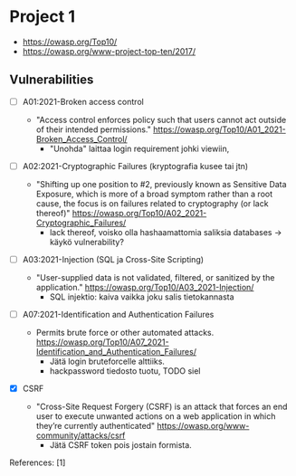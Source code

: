 # Project 1

- https://owasp.org/Top10/
- https://owasp.org/www-project-top-ten/2017/

## Vulnerabilities

- [ ] A01:2021-Broken access control
  - "Access control enforces policy such that users cannot act outside of their intended permissions." https://owasp.org/Top10/A01_2021-Broken_Access_Control/
    - "Unohda" laittaa login requirement johki viewiin,

- [ ] A02:2021-Cryptographic Failures (kryptografia kusee tai jtn)
  - "Shifting up one position to #2, previously known as Sensitive Data Exposure, which is more of a broad symptom rather than a root cause, the focus is on failures related to cryptography (or lack thereof)" https://owasp.org/Top10/A02_2021-Cryptographic_Failures/
    - lack thereof, voisko olla hashaamattomia saliksia databases -> käykö vulnerability?

- [ ] A03:2021-Injection (SQL ja Cross-Site Scripting)
  - "User-supplied data is not validated, filtered, or sanitized by the application." https://owasp.org/Top10/A03_2021-Injection/
    - SQL injektio: kaiva vaikka joku salis tietokannasta

- [ ] A07:2021-Identification and Authentication Failures
  - Permits brute force or other automated attacks. https://owasp.org/Top10/A07_2021-Identification_and_Authentication_Failures/
    - Jätä login bruteforcelle alttiiks.
    - hackpassword tiedosto tuotu, TODO siel

- [X] CSRF
  - "Cross-Site Request Forgery (CSRF) is an attack that forces an end user to execute unwanted actions on a web application in which they’re currently authenticated" https://owasp.org/www-community/attacks/csrf
    - Jätä CSRF token pois jostain formista.


References:
[1]
